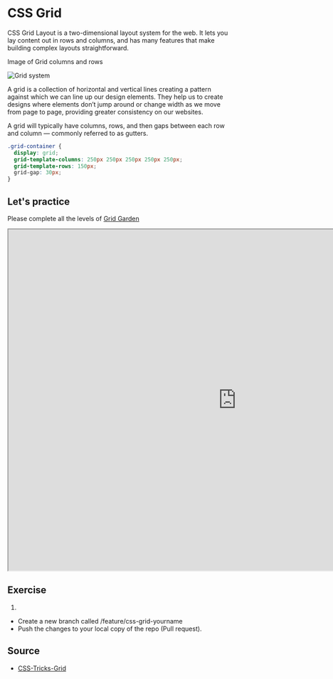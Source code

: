 # CSS Grid

CSS Grid Layout is a two-dimensional layout system for the web. It lets you lay content out in rows and columns, and has many features that make building complex layouts straightforward.

Image of Grid columns and rows

![Grid system](https://mdn.mozillademos.org/files/13899/grid.png)

A grid is a collection of horizontal and vertical lines creating a pattern against which we can line up our design elements. They help us to create designs where elements don’t jump around or change width as we move from page to page, providing greater consistency on our websites.

A grid will typically have columns, rows, and then gaps between each row and column — commonly referred to as gutters.

```css
.grid-container {
  display: grid;
  grid-template-columns: 250px 250px 250px 250px 250px;
  grid-template-rows: 150px;
  grid-gap: 30px;
}
```

## Let's practice

Please complete all the levels of [Grid Garden](https://cssgridgarden.com/)

<iframe src="https://cssgridgarden.com/" width="1024" height="768"></iframe>

## Exercise

1.

* Create a new branch called /feature/css-grid-yourname
* Push the changes to your local copy of the repo (Pull request).


## Source

* [CSS-Tricks-Grid](https://css-tricks.com/snippets/css/complete-guide-grid/)
